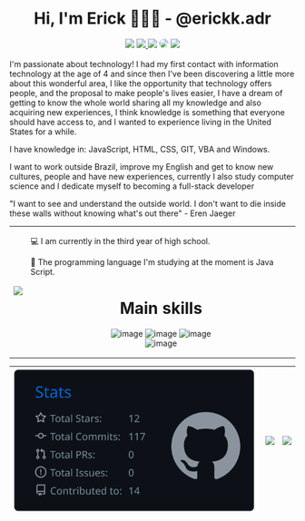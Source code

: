 <div align="center"> 
  
# Hi, I'm Erick 👨🏻‍💻 - @erickk.adr
  
</div>  
  
  <div align="center"> 
<a href="https://www.youtube.com/channel/UC1aGJL3yiFcF49_PFU_Jajg" target="_blank"><img src="https://img.shields.io/badge/YouTube-323330?style=for-the-badge&logo=youtube&logoColor=white" target="_blank"></a>
<a href="https://www.instagram.com/erickk.adr/" target="_blank"><img src="https://img.shields.io/badge/-Instagram-323330?style=for-the-badge&logo=instagram&logoColor=white"</a>
<a href = "mailto:mailto:erick.dantas.work@gmail.com"> <img src="https://img.shields.io/badge/-Gmail-323330?style=for-the-badge&logo=gmail&logoColor=white" target="_blank"></a>
<a href= "https://www.linkedin.com/in/erickkadr/" target="_blank"><img src="https://img.shields.io/badge/-LinkedIn-323330?style=for-the-badge&logo=linkedin&logoColor=white" style="border-radius: 30px" target="_blank"></a> 
<a href= "https://twitter.com/ERICK_A_D_R" target="_blank"><img src="https://img.shields.io/badge/Twitter-323330?style=for-the-badge&logo=twitter&logoColor=white" target="_blank"></a>
  
 </div>
  <br>
I'm passionate about technology! I had my first contact with information technology at the age of 4 and since then I've been discovering a little more about this wonderful area, I like the opportunity that technology offers people, and the proposal to make people's lives easier, I have a dream of getting to know the whole world sharing all my knowledge and also acquiring new experiences, I think knowledge is something that everyone should have access to, and I wanted to experience living in the United States for a while.

I have knowledge in: JavaScript, HTML, CSS, GIT, VBA and Windows.

I want to work outside Brazil, improve my English and get to know new cultures, people and have new experiences, currently I also study computer science and I dedicate myself to becoming a full-stack developer

"I want to see and understand the outside world. I don't want to die inside these walls without knowing what's out there" - Eren Jaeger
   <br>
  <table border="0" cellspacing="0" cellpadding="0">
  <tr>
    <td style="border: 0";>
      <img width="400" src="https://media.tenor.com/tmNnUiYvzvUAAAAd/eren-eren-yeager.gif" />
    </td>
    <td style="border: 0";>
      <p>
        💻 I am currently in the third year of high school.
      </p>
      <p>
        🌙 The programming language I'm studying at the moment is Java Script.
      </p>
      <div align="center"> 
 
# Main skills
   
![image](https://img.shields.io/badge/JavaScript-323330?style=for-the-badge&logo=javascript&logoColor=white)
![image](https://img.shields.io/badge/HTML5-323330?style=for-the-badge&logo=html5&logoColor=white)
![image](https://img.shields.io/badge/CSS3-323330?style=for-the-badge&logo=css3&logoColor=white)
<br>![image](https://img.shields.io/badge/Microsoft_Office-323330?style=for-the-badge&logo=microsoft-office&logoColor=white)
   
</div>
    </td>
  </tr>
</table>


  
| ![](https://raw.githubusercontent.com/ErickkADR/ErickkADR/master/profile-summary-card-output/github_dark/3-stats.svg) | ![](http://github-profile-summary-cards.vercel.app/api/cards/repos-per-language?username=arthurspk&hide=Html&theme=github_dark) | ![](http://github-profile-summary-cards.vercel.app/api/cards/most-commit-language?username=arthurspk&theme=github_dark) |
| :-: | :-: | :-: |
